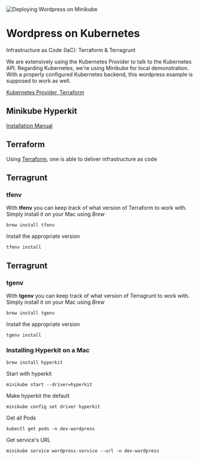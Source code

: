![Deploying Wordpress on Minikube](https://github.com/katzefudder/wordpress_minikube/workflows/Deploying%20Wordpress%20on%20Minikube/badge.svg)

# Wordpress on Kubernetes

Infrastructure as Code (IaC): Terraform & Terragrunt

We are extensively using the Kubernetes Provider to talk to the Kubernetes API.
Regarding Kubernetes, we're using Minikube for local demonstration. With a properly configured Kubernetes backend, this wordpress example is supposed to work as well.

[Kubernetes Provider, Terraform](https://registry.terraform.io/providers/hashicorp/kubernetes/latest/docs)

## Minikube Hyperkit
[Installation Manual](https://minikube.sigs.k8s.io/docs/drivers/hyperkit/)

## Terraform

Using [Terraform](https://www.terraform.io), one is able to deliver infrastructure as code

## Terragrunt

### tfenv

With **tfenv** you can keep track of what version of Terraform to work with. Simply install it on your Mac using *Brew*

`brew install tfenv`

Install the appropriate version

`tfenv install`

## Terragrunt

### tgenv

With **tgenv** you can keep track of what version of Terragrunt to work with. Simply install it on your Mac using *Brew*

`brew install tgenv`

Install the appropriate version

`tgenv install`

### Installing Hyperkit on a Mac
`brew install hyperkit`

Start with hyperkit

`minikube start --driver=hyperkit`

Make hyperkit the default

`minikube config set driver hyperkit`


Get all Pods

`kubectl get pods -n dev-wordpress`

Get service's URL

`minikube service wordpress-service --url -n dev-wordpress`